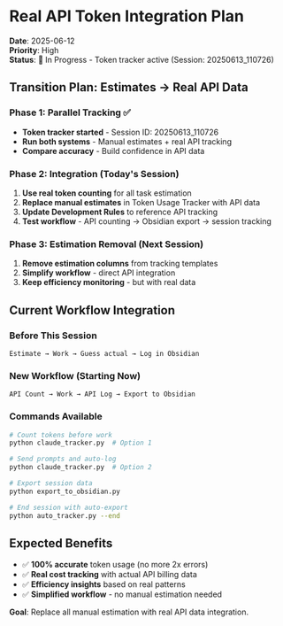 # Real API Token Integration Plan

**Date**: 2025-06-12  
**Priority**: High  
**Status**: 🔄 In Progress - Token tracker active (Session: 20250613_110726)

## Transition Plan: Estimates → Real API Data

### Phase 1: Parallel Tracking ✅ 
- **Token tracker started** - Session ID: 20250613_110726
- **Run both systems** - Manual estimates + real API tracking
- **Compare accuracy** - Build confidence in API data

### Phase 2: Integration (Today's Session)
1. **Use real token counting** for all task estimation
2. **Replace manual estimates** in Token Usage Tracker with API data  
3. **Update Development Rules** to reference API tracking
4. **Test workflow** - API counting → Obsidian export → session tracking

### Phase 3: Estimation Removal (Next Session)
1. **Remove estimation columns** from tracking templates
2. **Simplify workflow** - direct API integration
3. **Keep efficiency monitoring** - but with real data

## Current Workflow Integration

### Before This Session
```
Estimate → Work → Guess actual → Log in Obsidian
```

### New Workflow (Starting Now)
```
API Count → Work → API Log → Export to Obsidian
```

### Commands Available
```bash
# Count tokens before work
python claude_tracker.py  # Option 1

# Send prompts and auto-log  
python claude_tracker.py  # Option 2

# Export session data
python export_to_obsidian.py

# End session with auto-export
python auto_tracker.py --end
```

## Expected Benefits
- ✅ **100% accurate** token usage (no more 2x errors)
- ✅ **Real cost tracking** with actual API billing data  
- ✅ **Efficiency insights** based on real patterns
- ✅ **Simplified workflow** - no manual estimation needed

**Goal**: Replace all manual estimation with real API data integration.